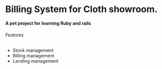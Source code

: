 # Billing System for Cloth showroom.
**A pet project for learning Ruby and rails**
###### Features
* Stock management
* Billing management
* Lending management
